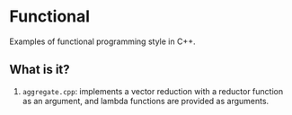 # Functional
Examples of functional programming style in C++.

## What is it?
1. `aggregate.cpp`: implements a vector reduction with a reductor function
    as an argument, and lambda functions are provided as arguments.
